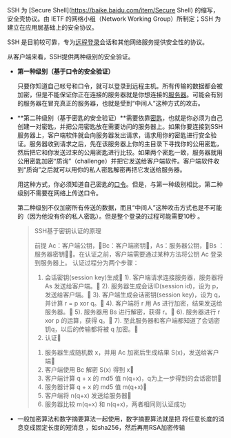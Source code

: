 SSH 为 [Secure Shell](https://baike.baidu.com/item/Secure Shell) 的缩写，安全壳协议。由 IETF 的网络小组（Network Working Group）所制定；SSH 为建立在应用层基础上的安全协议。

SSH 是目前较可靠，专为[远程登录](https://baike.baidu.com/item/远程登录/1071998)会话和其他网络服务提供安全性的协议。

从客户端来看，SSH提供两种级别的安全验证。

- **第一种级别（基于口令的安全验证）**

  只要你知道自己帐号和口令，就可以登录到远程主机。所有传输的数据都会被加密，但是不能保证你正在连接的服务器就是你想连接的[服务器](https://baike.baidu.com/item/服务器)。可能会有别的服务器在冒充真正的服务器，也就是受到“中间人”这种方式的攻击。

- **第二种级别（基于密匙的安全验证）**需要依靠[密匙](https://baike.baidu.com/item/密匙)，也就是你必须为自己创建一对密匙，并把公用密匙放在需要访问的服务器上。如果你要连接到SSH服务器上，客户端软件就会向服务器发出请求，请求用你的密匙进行安全验证。服务器收到请求之后，先在该服务器上你的主目录下寻找你的公用密匙，然后把它和你发送过来的公用密匙进行比较。如果两个密匙一致，服务器就用公用密匙加密“质询”（challenge）并把它发送给客户端软件。客户端软件收到“质询”之后就可以用你的私人密匙解密再把它发送给服务器。

  用这种方式，你必须知道自己密匙的[口令](https://baike.baidu.com/item/口令)。但是，与第一种级别相比，第二种级别不需要在网络上传送口令。

  第二种级别不仅加密所有传送的数据，而且“中间人”这种攻击方式也是不可能的（因为他没有你的私人密匙）。但是整个登录的过程可能需要10秒  。

  >SSH基于密钥认证的原理
  >
  >前提 
  >Ac：客户端公钥，Bc：客户端密钥，As：服务器公钥，Bs ：服务器密钥。在认证之前，客户端需要通过某种方法将公钥 Ac 登录到服务器上。 
  >认证过程分为两个步骤： 
  >1. 会话密钥(session key)生成 
  >1). 客户端请求连接服务器，服务器将 As 发送给客户端。 
  >2). 服务器生成会话ID(session id)，设为 p，发送给客户端。 
  >3). 客户端生成会话密钥(session key)，设为 q，并计算 r = p xor q。 
  >4). 客户端将 r 用 As 进行加密，结果发送给服务器。 
  >5). 服务器用 Bs 进行解密，获得 r。 
  >6). 服务器进行 r xor p 的运算，获得 q。 
  >7). 至此服务器和客户端都知道了会话密钥q，以后的传输都将被 q 加密。 
  >2. 认证 
  >1) 服务器生成随机数 x，并用 Ac 加密后生成结果 S(x)，发送给客户端 
  >2) 客户端使用 Bc 解密 S(x) 得到 x 
  >3) 客户端计算 q + x 的 md5 值 n(q+x)，q为上一步得到的会话密钥 
  >4) 服务器计算 q + x 的 md5 值 m(q+x) 
  >5) 客户端将 n(q+x) 发送给服务器 
  >6) 服务器比较 m(q+x) 和 n(q+x)，两者相同则认证成功
  
- 一般加密算法和数字摘要算法一起使用，数字摘要算法就是把 将任意长度的消息变成固定长度的短消息 ，如sha256，然后再用RSA加密传输